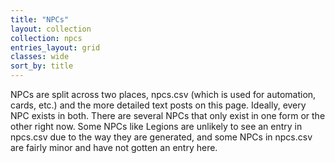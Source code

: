 ```yaml
---
title: "NPCs"
layout: collection
collection: npcs
entries_layout: grid
classes: wide
sort_by: title
---
```


NPCs are split across two places, npcs.csv (which is used for automation, cards, etc.) and the more detailed text posts on this page. Ideally, every NPC exists in both. There are several NPCs that only exist in one form or the other right now. Some NPCs like Legions are unlikely to see an entry in npcs.csv due to the way they are generated, and some NPCs in npcs.csv are fairly minor and have not gotten an entry here.